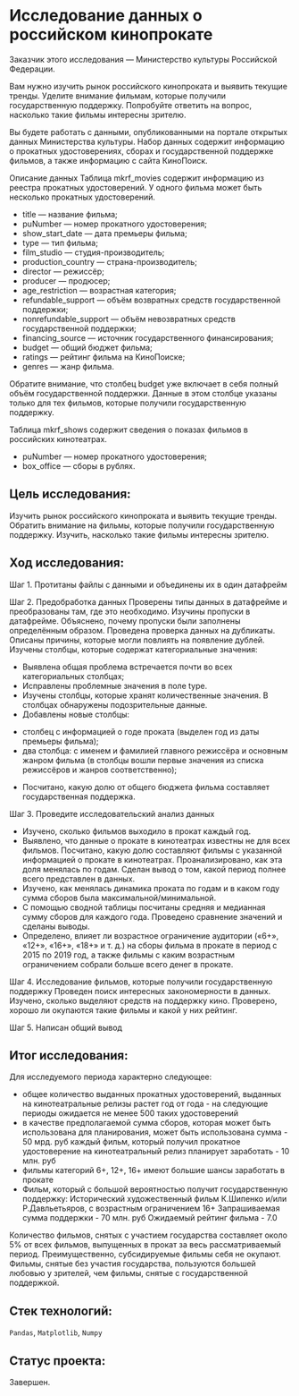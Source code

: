 # Исследование данных о российском кинопрокате

Заказчик этого исследования — Министерство культуры Российской Федерации. 

Вам нужно изучить рынок российского кинопроката и выявить текущие тренды. Уделите внимание фильмам, которые получили государственную поддержку. Попробуйте ответить на вопрос, насколько такие фильмы интересны зрителю. 

Вы будете работать с данными, опубликованными на портале открытых данных Министерства культуры. Набор данных содержит информацию о прокатных удостоверениях, сборах и государственной поддержке фильмов, а также информацию с сайта КиноПоиск. 

Описание данных
Таблица mkrf_movies содержит информацию из реестра прокатных удостоверений. У одного фильма может быть несколько прокатных удостоверений. 
- title — название фильма;
- puNumber — номер прокатного удостоверения;
- show_start_date — дата премьеры фильма;
- type — тип фильма;
- film_studio — студия-производитель;
- production_country — страна-производитель;
- director — режиссёр;
- producer — продюсер;
- age_restriction — возрастная категория;
- refundable_support — объём возвратных средств государственной поддержки;
- nonrefundable_support — объём невозвратных средств государственной поддержки;
- financing_source — источник государственного финансирования;
- budget — общий бюджет фильма;
- ratings — рейтинг фильма на КиноПоиске;
- genres — жанр фильма.

Обратите внимание, что столбец budget уже включает в себя полный объём государственной поддержки. Данные в этом столбце указаны только для тех фильмов, которые получили государственную поддержку. 

Таблица mkrf_shows содержит сведения о показах фильмов в российских кинотеатрах.
- puNumber — номер прокатного удостоверения;
- box_office — сборы в рублях.

## Цель исследования:

Изучить рынок российского кинопроката и выявить текущие тренды. Обратить внимание на фильмы, которые получили государственную поддержку. Изучить, насколько такие фильмы интересны зрителю.

## Ход исследования:

Шаг 1. Протитаны файлы с данными и объединены их в один датафрейм

Шаг 2. Предобработка данных
Проверены типы данных в датафрейме и преобразованы там, где это необходимо.
Изучины пропуски в датафрейме. Объяснено, почему пропуски были заполнены определённым образом.
Проведена проверка данных на дубликаты. Описаны причины, которые могли повлиять на появление дублей.
Изучены столбцы, которые содержат категориальные значения:
* Выявлена общая проблема встречается почти во всех категориальных столбцах;
* Исправлены проблемные значения в поле type.
* Изучены столбцы, которые хранят количественные значения. В столбцах обнаружены подозрительные данные.
* Добавлены новые столбцы:
- столбец с информацией о годе проката (выделен год из даты премьеры фильма);
- два столбца: с именем и фамилией главного режиссёра и основным жанром фильма (в столбцы вошли первые значения из списка режиссёров и жанров соответственно);
* Посчитано, какую долю от общего бюджета фильма составляет государственная поддержка.

Шаг 3. Проведите исследовательский анализ данных
* Изучено, сколько фильмов выходило в прокат каждый год. 
* Выявлено, что данные о прокате в кинотеатрах известны не для всех фильмов. Посчитано, какую долю составляют фильмы с указанной информацией о прокате в кинотеатрах. Проанализировано, как эта доля менялась по годам. Сделан вывод о том, какой период полнее всего представлен в данных.
* Изучено, как менялась динамика проката по годам и в каком году сумма сборов была максимальной/минимальной.
* С помощью сводной таблицы посчитаны средняя и медианная сумму сборов для каждого года. Проведено сравнение значений и сделаны выводы.
* Определено, влияет ли возрастное ограничение аудитории («6+», «12+», «16+», «18+» и т. д.) на сборы фильма в прокате в период с 2015 по 2019 год, а также фильмы с каким возрастным ограничением собрали больше всего денег в прокате.

Шаг 4. Исследование фильмов, которые получили государственную поддержку
Проведен поиск интересных закономерности в данных. Изучено, сколько выделяют средств на поддержку кино. Проверено, хорошо ли окупаются такие фильмы и какой у них рейтинг. 

Шаг 5. Написан общий вывод

## Итог исследования:

Для исследуемого периода характерно следующее:

- общее количество выданных прокатных удостоверений, выданных на кинотеатральные релизы растет год от года - на следующие периоды ожидается не менее 500 таких удостоверений
- в качестве предполагаемой сумма сборов, которая может быть использована для планирования, может быть использована сумма - 50 мрд. руб
каждый фильм, который получил прокатное удостоверение на кинотеатральный релиз планирует заработать -
10 млн. руб
- фильмы категорий 6+, 12+, 16+ имеют большие шансы заработать в прокате
- Фильм, который с большой вероятностью получит государственную поддержку:
Исторический художественный фильм К.Шипенко и/или Р.Давльетьяров, с возрастным ограничением 16+ Запрашиваемая сумма поддержки - 70 млн. руб Ожидаемый рейтинг фильма - 7.0

Количество фильмов, снятых с участием государства составляет около 5% от всех фильмов, выпущенных в прокат за весь рассматриваемый период. Преимущественно, субсидируемые фильмы себя не окупают. Фильмы, снятые без участия государства, пользуются большей любовью у зрителей, чем фильмы, снятые с государственной поддержкой.

## Стек технологий:

`Pandas`, `Matplotlib`, `Numpy`

## Статус проекта:

Завершен.

